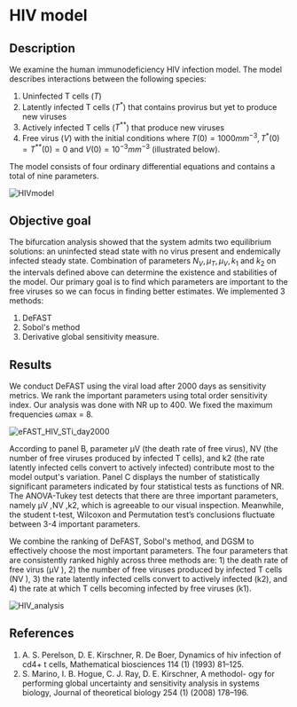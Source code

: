 # HIV model 
 

## Description 
We examine the human immunodeficiency HIV infection model. 
The model describes interactions between the following species: 
1. Uninfected T cells ($T$)
2. Latently infected T cells ($T^*$) that contains provirus but yet to produce new viruses
3. Actively infected T cells ($T^{**}$) that produce new viruses
4. Free virus ($V$) 
with the initial conditions where $T(0) = 1000mm^{-3}, T^*(0)= T^{**}(0)=0$ and $V(0)= 10^{-3}mm^{-3}$ (illustrated below).

The model consists of four ordinary differential equations and contains a total of nine parameters.  


![HIVmodel](https://user-images.githubusercontent.com/20584697/122605364-30c09d00-d02c-11eb-9459-6e08a5fac45f.png)

## Objective goal 

The bifurcation analysis showed that the system admits two equilibrium solutions: an uninfected stead state with no virus present and endemically infected steady state. Combination of parameters $N_V, \mu_T, \mu_V, k_1$ and $k_2$ on the intervals defined above can determine the existence and stabilities of the model. Our primary goal is to find which parameters are important to the free viruses so we can focus in finding better estimates. We implemented 3 methods: 
1. DeFAST
2. Sobol's method
3. Derivative global sensitivity measure. 

## Results
We conduct DeFAST using the viral load after 2000 days as
sensitivity metrics. We rank the important parameters using total order sensitivity index. Our analysis was done with NR up to 400. We fixed the maximum frequencies ωmax = 8.

![eFAST_HIV_STi_day2000](https://user-images.githubusercontent.com/20584697/122861113-bca82280-d2d3-11eb-8ede-625b9d4d9624.png)


According to panel B, parameter μV (the death rate of free virus), NV (the number of free viruses produced by infected T cells), and k2 (the rate latently infected cells convert to actively infected) contribute most to the model output's variation. Panel C displays the number of statistically significant parameters indicated by four statistical tests as functions of NR. The ANOVA-Tukey test detects that there are three important parameters, namely μV ,NV ,k2, which is agreeable to our visual inspection. Meanwhile, the student t-test, Wilcoxon and Permutation test’s conclusions fluctuate between 3-4 important parameters.


We combine the ranking of DeFAST, Sobol's method, and DGSM to effectively choose the most important parameters. The four parameters that are consistently ranked highly across three methods are: 1) the death  rate of free virus (μV ), 2) the number of free viruses produced by infected T cells (NV ), 3) the rate latently infected cells convert to actively infected (k2), and 4) the rate at which T cells becoming infected by free viruses (k1). 

![HIV_analysis](https://user-images.githubusercontent.com/20584697/122860895-60dd9980-d2d3-11eb-9e28-a73beaa29ced.png)


## References 
1. A. S. Perelson, D. E. Kirschner, R. De Boer, Dynamics of hiv infection of cd4+ t cells, Mathematical biosciences 114 (1) (1993) 81–125.
2. S. Marino, I. B. Hogue, C. J. Ray, D. E. Kirschner, A methodol- ogy for performing global uncertainty and sensitivity analysis in systems biology, Journal of theoretical biology 254 (1) (2008) 178–196.
